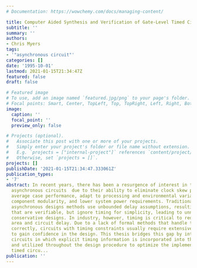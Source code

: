 ```yaml
---
# Documentation: https://wowchemy.com/docs/managing-content/

title: Computer Aided Synthesis and Verification of Gate-Level Timed Circuits
subtitle: ''
summary: ''
authors:
- Chris Myers
tags:
- '"asynchronous circuit"'
categories: []
date: '1995-10-01'
lastmod: 2021-01-15T21:34:47Z
featured: false
draft: false

# Featured image
# To use, add an image named `featured.jpg/png` to your page's folder.
# Focal points: Smart, Center, TopLeft, Top, TopRight, Left, Right, BottomLeft, Bottom, BottomRight.
image:
  caption: ''
  focal_point: ''
  preview_only: false

# Projects (optional).
#   Associate this post with one or more of your projects.
#   Simply enter your project's folder or file name without extension.
#   E.g. `projects = ["internal-project"]` references `content/project/deep-learning/index.md`.
#   Otherwise, set `projects = []`.
projects: []
publishDate: '2021-01-15T21:34:47.333061Z'
publication_types:
- '7'
abstract: In recent years, there has been a resurgence of interest in the design of
  asynchronous circuits  due to their ability to eliminate clock skew problems, achieve
  average case performance, adapt to processing and environmental variations, provide
  component modularity, and lower system power requirements. Traditional academic
  asynchronous designs methods use unbounded delay assumptions, resulting in circuits
  that are verifiable, but ignore timing for simplicity, leading to unnecessarily
  conservative designs. In industry, however, timing is critical to reduce both chip
  area and circuit delay. Due to a lack of formal methods that handle timing information
  correctly, circuits with timing constraints usually require extensive simulation
  to gain confidence in the design. This thesis bridges this gap by introducing timed
  circuits in which explicit timing information is incorporated into the specification
  and utilized throughout the design procedure to optimize the implementation. Our
  timed circu...
publication: ''
---
```

